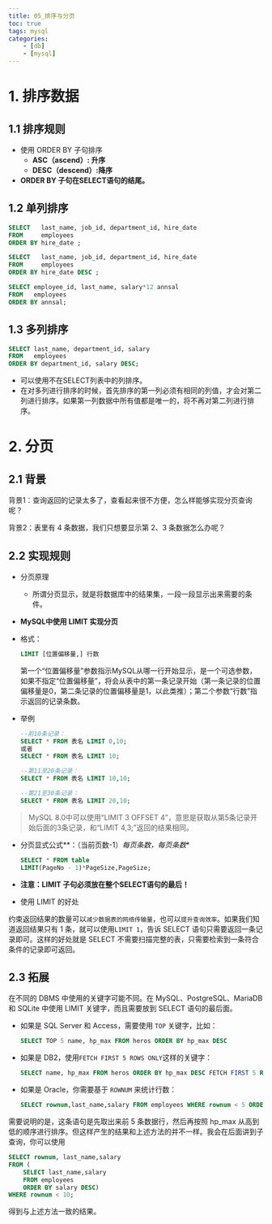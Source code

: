 ```yaml
---
title: 05_排序与分页
toc: true
tags: mysql
categories: 
    - [db]
    - [mysql]
---
```


# 1. 排序数据

## 1.1 排序规则

- 使用 ORDER BY 子句排序
  - **ASC（ascend）: 升序**
  - **DESC（descend）:降序**
- **ORDER BY 子句在SELECT语句的结尾。**

<!--more-->

## 1.2 单列排序

```sql
SELECT   last_name, job_id, department_id, hire_date
FROM     employees
ORDER BY hire_date ;
```

```sql
SELECT   last_name, job_id, department_id, hire_date
FROM     employees
ORDER BY hire_date DESC ;
```

```sql
SELECT employee_id, last_name, salary*12 annsal
FROM   employees
ORDER BY annsal;
```

## 1.3 多列排序

```sql
SELECT last_name, department_id, salary
FROM   employees
ORDER BY department_id, salary DESC;
```

- 可以使用不在SELECT列表中的列排序。
- 在对多列进行排序的时候，首先排序的第一列必须有相同的列值，才会对第二列进行排序。如果第一列数据中所有值都是唯一的，将不再对第二列进行排序。



# 2. 分页

## 2.1 背景

背景1：查询返回的记录太多了，查看起来很不方便，怎么样能够实现分页查询呢？

背景2：表里有 4 条数据，我们只想要显示第 2、3 条数据怎么办呢？

## 2.2 实现规则

- 分页原理

  - 所谓分页显示，就是将数据库中的结果集，一段一段显示出来需要的条件。

- **MySQL中使用 LIMIT 实现分页**

- 格式：

  ```sql
  LIMIT [位置偏移量,] 行数
  ```

  第一个“位置偏移量”参数指示MySQL从哪一行开始显示，是一个可选参数，如果不指定“位置偏移量”，将会从表中的第一条记录开始（第一条记录的位置偏移量是0，第二条记录的位置偏移量是1，以此类推）；第二个参数“行数”指示返回的记录条数。

- 举例

  ```sql
  --前10条记录：
  SELECT * FROM 表名 LIMIT 0,10;
  或者
  SELECT * FROM 表名 LIMIT 10;
  
  --第11至20条记录：
  SELECT * FROM 表名 LIMIT 10,10;
  
  --第21至30条记录： 
  SELECT * FROM 表名 LIMIT 20,10;
  ```

> MySQL 8.0中可以使用“LIMIT 3 OFFSET 4”，意思是获取从第5条记录开始后面的3条记录，和“LIMIT 4,3;”返回的结果相同。

- 分页显式公式**：（当前页数-1）*每页条数，每页条数**

  ```sql
  SELECT * FROM table 
  LIMIT(PageNo - 1)*PageSize,PageSize;
  ```

- **注意：LIMIT 子句必须放在整个SELECT语句的最后！**

- 使用 LIMIT 的好处

约束返回结果的数量可以`减少数据表的网络传输量`，也可以`提升查询效率`。如果我们知道返回结果只有 1 条，就可以使用`LIMIT 1`，告诉 SELECT 语句只需要返回一条记录即可。这样的好处就是 SELECT 不需要扫描完整的表，只需要检索到一条符合条件的记录即可返回。

## 2.3 拓展

在不同的 DBMS 中使用的关键字可能不同。在 MySQL、PostgreSQL、MariaDB 和 SQLite 中使用 LIMIT 关键字，而且需要放到 SELECT 语句的最后面。

- 如果是 SQL Server 和 Access，需要使用 `TOP` 关键字，比如：

  ```sql
  SELECT TOP 5 name, hp_max FROM heros ORDER BY hp_max DESC
  
  ```

- 如果是 DB2，使用`FETCH FIRST 5 ROWS ONLY`这样的关键字：

  ```sql
  SELECT name, hp_max FROM heros ORDER BY hp_max DESC FETCH FIRST 5 ROWS ONLY
  
  ```

- 如果是 Oracle，你需要基于 `ROWNUM` 来统计行数：

  ```sql
  SELECT rownum,last_name,salary FROM employees WHERE rownum < 5 ORDER BY salary DESC;
  
  ```

需要说明的是，这条语句是先取出来前 5 条数据行，然后再按照 hp_max 从高到低的顺序进行排序。但这样产生的结果和上述方法的并不一样。我会在后面讲到子查询，你可以使用

```sql
SELECT rownum, last_name,salary
FROM (
    SELECT last_name,salary
    FROM employees
    ORDER BY salary DESC)
WHERE rownum < 10;
```



得到与上述方法一致的结果。